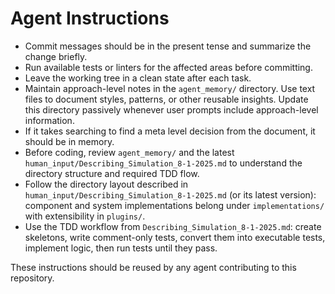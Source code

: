 # Agent Instructions

- Commit messages should be in the present tense and summarize the change briefly.
- Run available tests or linters for the affected areas before committing.
- Leave the working tree in a clean state after each task.
- Maintain approach-level notes in the `agent_memory/` directory. Use text files to document styles, patterns, or other reusable insights. Update this directory passively whenever user prompts include approach-level information.
- If it takes searching to find a meta level decision from the document, it should be in memory.
- Before coding, review `agent_memory/` and the latest `human_input/Describing_Simulation_8-1-2025.md` to understand the directory structure and required TDD flow.
- Follow the directory layout described in `human_input/Describing_Simulation_8-1-2025.md` (or its latest version): component and system implementations belong under `implementations/` with extensibility in `plugins/`.
- Use the TDD workflow from `Describing_Simulation_8-1-2025.md`: create skeletons, write comment-only tests, convert them into executable tests, implement logic, then run tests until they pass.

These instructions should be reused by any agent contributing to this repository.
